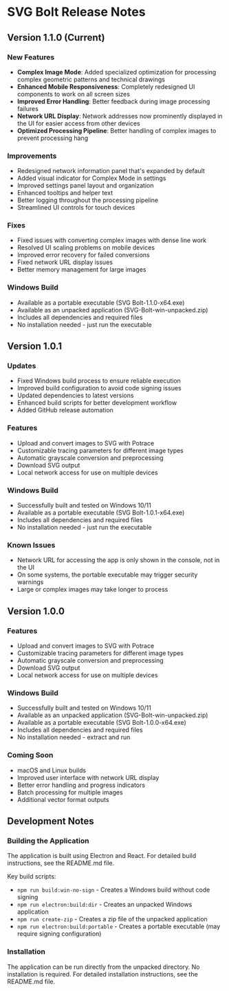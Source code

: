 # SVG Bolt Release Notes

## Version 1.1.0 (Current)

### New Features
- **Complex Image Mode**: Added specialized optimization for processing complex geometric patterns and technical drawings
- **Enhanced Mobile Responsiveness**: Completely redesigned UI components to work on all screen sizes
- **Improved Error Handling**: Better feedback during image processing failures
- **Network URL Display**: Network addresses now prominently displayed in the UI for easier access from other devices
- **Optimized Processing Pipeline**: Better handling of complex images to prevent processing hang

### Improvements
- Redesigned network information panel that's expanded by default
- Added visual indicator for Complex Mode in settings
- Improved settings panel layout and organization
- Enhanced tooltips and helper text
- Better logging throughout the processing pipeline
- Streamlined UI controls for touch devices

### Fixes
- Fixed issues with converting complex images with dense line work
- Resolved UI scaling problems on mobile devices
- Improved error recovery for failed conversions
- Fixed network URL display issues
- Better memory management for large images

### Windows Build
- Available as a portable executable (SVG Bolt-1.1.0-x64.exe)
- Available as an unpacked application (SVG-Bolt-win-unpacked.zip)
- Includes all dependencies and required files
- No installation needed - just run the executable

## Version 1.0.1

### Updates
- Fixed Windows build process to ensure reliable execution
- Improved build configuration to avoid code signing issues
- Updated dependencies to latest versions
- Enhanced build scripts for better development workflow
- Added GitHub release automation

### Features
- Upload and convert images to SVG with Potrace
- Customizable tracing parameters for different image types
- Automatic grayscale conversion and preprocessing
- Download SVG output
- Local network access for use on multiple devices

### Windows Build
- Successfully built and tested on Windows 10/11
- Available as a portable executable (SVG Bolt-1.0.1-x64.exe)
- Includes all dependencies and required files
- No installation needed - just run the executable

### Known Issues
- Network URL for accessing the app is only shown in the console, not in the UI
- On some systems, the portable executable may trigger security warnings
- Large or complex images may take longer to process

## Version 1.0.0

### Features
- Upload and convert images to SVG with Potrace
- Customizable tracing parameters for different image types
- Automatic grayscale conversion and preprocessing
- Download SVG output
- Local network access for use on multiple devices

### Windows Build
- Successfully built and tested on Windows 10/11
- Available as an unpacked application (SVG-Bolt-win-unpacked.zip)
- Available as a portable executable (SVG Bolt-1.0.0-x64.exe)
- Includes all dependencies and required files
- No installation needed - extract and run

### Coming Soon
- macOS and Linux builds
- Improved user interface with network URL display
- Better error handling and progress indicators
- Batch processing for multiple images
- Additional vector format outputs

## Development Notes

### Building the Application
The application is built using Electron and React. For detailed build instructions, see the README.md file.

Key build scripts:
- `npm run build:win-no-sign` - Creates a Windows build without code signing
- `npm run electron:build:dir` - Creates an unpacked Windows application
- `npm run create-zip` - Creates a zip file of the unpacked application
- `npm run electron:build:portable` - Creates a portable executable (may require signing configuration)

### Installation
The application can be run directly from the unpacked directory. No installation is required.
For detailed installation instructions, see the README.md file. 